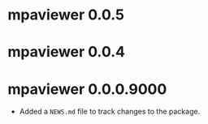 # mpaviewer 0.0.5

# mpaviewer 0.0.4

# mpaviewer 0.0.0.9000

* Added a `NEWS.md` file to track changes to the package.
